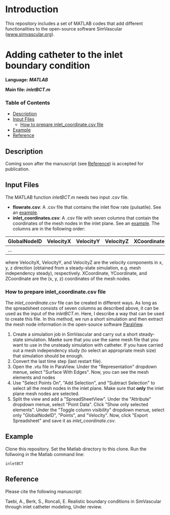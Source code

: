 # Introduction
 
This repository includes a set of MATLAB codes that add different functionalities to the open-source software SimVascular (www.simvascular.org). 

# Adding catheter to the inlet boundary condition

**Language: _MATLAB_**

**Main file: _inletBCT.m_**

### Table of Contents
* [Description](#description)
* [Input Files](#input-files)
  * [How to prepare inlet_coordinate.csv file](#how-to-prepare-inlet_coordinate.csv-file)
* [Example](#example)
* [Reference](#reference)
## Description 
Coming soon after the manuscript (see [Reference](#reference)) is accepted for publication.

## Input Files
The MATLAB function _inletBCT.m_ needs two input .csv file.

- **flowrate.csv**: A .csv file that contains the inlet flow rate (pulsatile). See an [example](https://github.com/mirtatae/simvascularDevelopment/blob/master/example/flowrate.csv).
- **inlet_coordinates.csv**: A .csv file with seven columns that contain the coordinates of the mesh nodes in the inlet plane. See an [example](https://github.com/mirtatae/simvascularDevelopment/blob/master/example/inlet_coordinates.csv). The columns are in the following order:

| GlobalNodeID | VelocityX | VelocityY | VelocityZ | XCoordinate | YCoordinate | ZCoordinate |
| ------------ | --------- | --------- | --------- | ----------- | ----------- | ----------- |
|     ...      |           |           |           |             |             |             |

where VelocityX, VelocityY, and VelocityZ are the velocity components in x, y, z direction (obtained from a steady-state simulation, e.g. mesh independency steady), respectively. XCoordinate, YCoordinate, and ZCoordinate are the (x, y, z) coordinates of the mesh nodes.

### How to prepare inlet_coordinate.csv file

The _inlet_coordinate.csv_ file can be created in different ways. As long as the spreadsheet consists of seven columns as described above, it can be used as the input of the _inletBCT.m_. Here, I describe a way that can be used to create this file. In this method, we run a short simulation and then extract the mesh node information in the open-source software [ParaView](www.paraview.org).

1) Create a simulation job in SimVascular and carry out a short steady-state simulation. Maeke sure that you use the same mesh file that you want to use in the unsteady simulation with catheter. If you have carried out a mesh independency study (to select an appropriate mesh size) that simulation should be enough.
2) Convert the last time step (last restart file).
3) Open the .vtu file in ParaView. Under the "Representation" dropdown menue, select "Surface With Edges". Now, you can see the mesh elements and nodes
4) Use "Select Points On", "Add Selection", and "Subtract Selection" to select all the mesh nodes in the inlet plane. Make sure that **only** the inlet plane mesh nodes are selected.
5) Split the view and add a "SpreadSheetView". Under the "Attribute" dropdown menue, select "Point Data". Click "Show only selected elements". Under the "Toggle column visibility" dropdown menue, select only "GlobalNodeID", "Points", and "Velocity". Now, click "Export Spreadsheet" and save it as _inlet_coordinate.csv_.

## Example
Clone this repository. Set the Matlab directory to this clone. Run the follwoing in the Matlab command line:
```
inletBCT
```

## Reference
Please cite the following manuscript:

Taebi, A., Berk, S., Roncali, E. Realistic boundary conditions in SimVascular through inlet catheter modeling, Under review.

